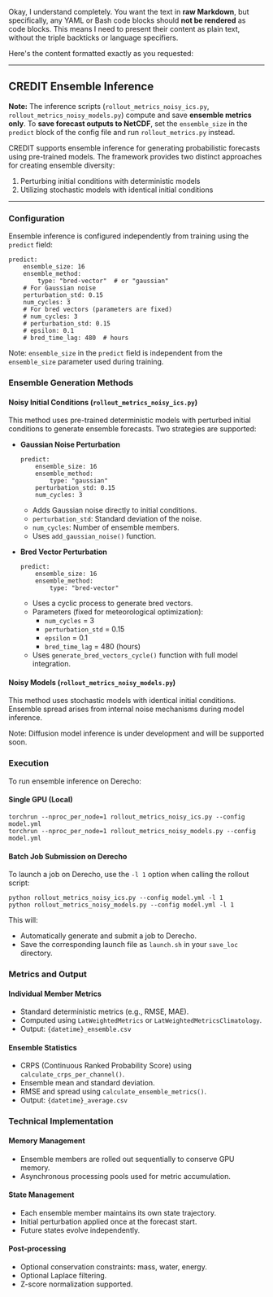 Okay, I understand completely. You want the text in **raw Markdown**, but specifically, any YAML or Bash code blocks should **not be rendered** as code blocks. This means I need to present their content as plain text, without the triple backticks or language specifiers.

Here's the content formatted exactly as you requested:

---

## CREDIT Ensemble Inference

**Note:** The inference scripts (`rollout_metrics_noisy_ics.py`, `rollout_metrics_noisy_models.py`) compute and save **ensemble metrics only**. To **save forecast outputs to NetCDF**, set the `ensemble_size` in the `predict` block of the config file and run `rollout_metrics.py` instead.

CREDIT supports ensemble inference for generating probabilistic forecasts using pre-trained models. The framework provides two distinct approaches for creating ensemble diversity:

1.  Perturbing initial conditions with deterministic models
2.  Utilizing stochastic models with identical initial conditions

---

### Configuration

Ensemble inference is configured independently from training using the `predict` field:

```
predict:
    ensemble_size: 16
    ensemble_method:
        type: "bred-vector"  # or "gaussian"
    # For Gaussian noise
    perturbation_std: 0.15
    num_cycles: 3
    # For bred vectors (parameters are fixed)
    # num_cycles: 3
    # perturbation_std: 0.15
    # epsilon: 0.1
    # bred_time_lag: 480  # hours
```

Note: `ensemble_size` in the `predict` field is independent from the `ensemble_size` parameter used during training.

### Ensemble Generation Methods

#### Noisy Initial Conditions (`rollout_metrics_noisy_ics.py`)

This method uses pre-trained deterministic models with perturbed initial conditions to generate ensemble forecasts. Two strategies are supported:

* **Gaussian Noise Perturbation**

    ```
    predict:
        ensemble_size: 16
        ensemble_method:
            type: "gaussian"
        perturbation_std: 0.15
        num_cycles: 3
    ```

    * Adds Gaussian noise directly to initial conditions.
    * `perturbation_std`: Standard deviation of the noise.
    * `num_cycles`: Number of ensemble members.
    * Uses `add_gaussian_noise()` function.

* **Bred Vector Perturbation**

    ```
    predict:
        ensemble_size: 16
        ensemble_method:
            type: "bred-vector"
    ```

    * Uses a cyclic process to generate bred vectors.
    * Parameters (fixed for meteorological optimization):
        * `num_cycles` = 3
        * `perturbation_std` = 0.15
        * `epsilon` = 0.1
        * `bred_time_lag` = 480 (hours)
    * Uses `generate_bred_vectors_cycle()` function with full model integration.

#### Noisy Models (`rollout_metrics_noisy_models.py`)

This method uses stochastic models with identical initial conditions. Ensemble spread arises from internal noise mechanisms during model inference.

Note: Diffusion model inference is under development and will be supported soon.

### Execution

To run ensemble inference on Derecho:

#### Single GPU (Local)

```
torchrun --nproc_per_node=1 rollout_metrics_noisy_ics.py --config model.yml
torchrun --nproc_per_node=1 rollout_metrics_noisy_models.py --config model.yml
```

#### Batch Job Submission on Derecho

To launch a job on Derecho, use the `-l 1` option when calling the rollout script:

```
python rollout_metrics_noisy_ics.py --config model.yml -l 1
python rollout_metrics_noisy_models.py --config model.yml -l 1
```

This will:

* Automatically generate and submit a job to Derecho.
* Save the corresponding launch file as `launch.sh` in your `save_loc` directory.

### Metrics and Output

#### Individual Member Metrics

* Standard deterministic metrics (e.g., RMSE, MAE).
* Computed using `LatWeightedMetrics` or `LatWeightedMetricsClimatology`.
* Output: `{datetime}_ensemble.csv`

#### Ensemble Statistics

* CRPS (Continuous Ranked Probability Score) using `calculate_crps_per_channel()`.
* Ensemble mean and standard deviation.
* RMSE and spread using `calculate_ensemble_metrics()`.
* Output: `{datetime}_average.csv`

### Technical Implementation

#### Memory Management

* Ensemble members are rolled out sequentially to conserve GPU memory.
* Asynchronous processing pools used for metric accumulation.

#### State Management

* Each ensemble member maintains its own state trajectory.
* Initial perturbation applied once at the forecast start.
* Future states evolve independently.

#### Post-processing

* Optional conservation constraints: mass, water, energy.
* Optional Laplace filtering.
* Z-score normalization supported.